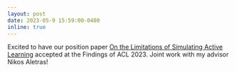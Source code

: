 ```yaml
---
layout: post
date: 2023-05-9 15:59:00-0400
inline: true
---
```


Excited to have our position paper [On the Limitations of Simulating Active Learning]() accepted at the Findings of ACL 2023. Joint work with my advisor Nikos Aletras!
